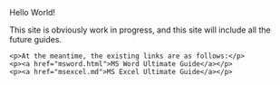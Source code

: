 
<html>
<head>
    <title>
        Fang's GitHub Page
    </title>
    
</head>
<body>
    Hello World!
    <p>This site is obviously work in progress, and this site will include all the future guides.</p>


    <p>At the meantime, the existing links are as follows:</p>
    <p><a href="msword.html">MS Word Ultimate Guide</a></p>
    <p><a href="msexcel.md">MS Excel Ultimate Guide</a></p>
    
</body>


</html>

